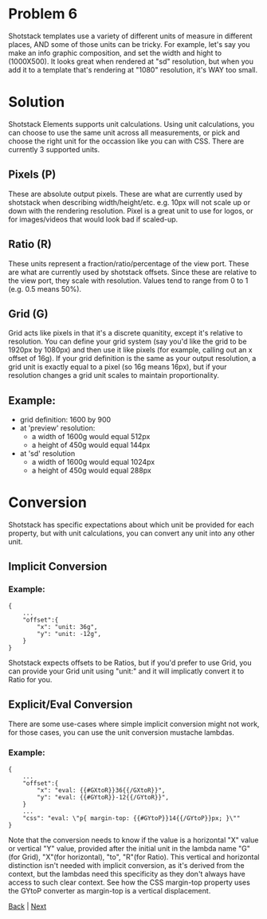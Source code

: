 # Problem 6

Shotstack templates use a variety of different units of measure in different places, AND some of those units can be tricky.  For example, let's say you make an info graphic composition, and set the width and hight to (1000X500).  It looks great when rendered at "sd" resolution, but when you add it to a template that's rendering at "1080" resolution, it's WAY too small.


# Solution

Shotstack Elements supports unit calculations.  Using unit calculations, you can choose to use the same unit across all measurements, or pick and choose the right unit for the occassion like you can with CSS.  There are currently 3 supported units.


## Pixels (P)

These are absolute output pixels.  These are what are currently used by shotstack when describing width/height/etc.  e.g. 10px will not scale up or down with the rendering resolution.  Pixel is a great unit to use for logos, or for images/videos that would look bad if scaled-up.

## Ratio (R)

These units represent a fraction/ratio/percentage of the view port.  These are what are currently used by shotstack offsets.  Since these are relative to the view port, they scale with resolution.  Values tend to range from 0 to 1 (e.g. 0.5 means 50%).

## Grid (G)

Grid acts like pixels in that it's a discrete quanitity, except it's relative to resolution.  You can define your grid system (say you'd like the grid to be 1920px by 1080px) and then use it like pixels (for example, calling out an x offset of 16g).  If your grid definition is the same as your output resolution, a grid unit is exactly equal to a pixel (so 16g means 16px), but if your resolution changes a grid unit scales to maintain proportionality.

## Example:

- grid definition: 1600 by 900
- at 'preview' resolution:
  - a width of 1600g would equal 512px
  - a height of 450g would equal 144px
- at 'sd' resolution
  - a width of 1600g would equal 1024px
  - a height of 450g would equal 288px


# Conversion

Shotstack has specific expectations about which unit be provided for each property, but with unit calculations, you can convert any unit into any other unit.  

## Implicit Conversion

### Example:

    {
        ...
        "offset":{
            "x": "unit: 36g",
            "y": "unit: -12g",
        }
    }

Shotstack expects offsets to be Ratios, but if you'd prefer to use Grid, you can provide your Grid unit using "unit:" and it will implicatly convert it to Ratio for you.

## Explicit/Eval Conversion
There are some use-cases where simple implicit conversion might not work, for those cases, you can use the unit conversion mustache lambdas.

### Example:

    {
        ...
        "offset":{
            "x": "eval: {{#GXtoR}}36{{/GXtoR}}",
            "y": "eval: {{#GYtoR}}-12{{/GYtoR}}",
        }
        ...
        "css": "eval: \"p{ margin-top: {{#GYtoP}}14{{/GYtoP}}px; }\""
    }

Note that the conversion needs to know if the value is a horizontal "X" value or vertical "Y" value, provided after the initial unit in the lambda name "G"(for Grid), "X"(for horizontal), "to", "R"(for Ratio).  This vertical and horizontal distinction isn't needed with implicit conversion, as it's derived from the context, but the lambdas need this specificity as they don't always have access to such clear context.  See how the CSS margin-top property uses the GYtoP converter as margin-top is a vertical displacement.


[Back](https://github.com/CobaltBlueDW/ShotstackElements) | [Next](https://github.com/CobaltBlueDW/ShotstackElements/tree/main/examples/extras1)